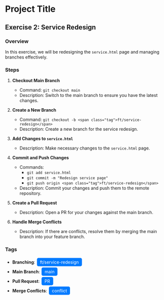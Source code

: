 <style>
  .tag {
    display: inline-block;
    background-color: #007bff;
    color: white;
    padding: 5px 10px;
    border-radius: 5px;
    font-size: 14px;
    margin: 2px;
  }
</style>

# Project Title

## Exercise 2: Service Redesign

### Overview
In this exercise, we will be redesigning the `service.html` page and managing branches effectively.

### Steps

1. **Checkout Main Branch**
   - Command: `git checkout main`
   - Description: Switch to the main branch to ensure you have the latest changes.

2. **Create a New Branch**
   - Command: `git checkout -b <span class="tag">ft/service-redesign</span>`
   - Description: Create a new branch for the service redesign.

3. **Add Changes to `service.html`**
   - Description: Make necessary changes to the `service.html` page.

4. **Commit and Push Changes**
   - Commands:
     - `git add service.html`
     - `git commit -m "Redesign service page"`
     - `git push origin <span class="tag">ft/service-redesign</span>`
   - Description: Commit your changes and push them to the remote repository.

5. **Create a Pull Request**
   - Description: Open a PR for your changes against the main branch.

6. **Handle Merge Conflicts**
   - Description: If there are conflicts, resolve them by merging the main branch into your feature branch.

### Tags
- **Branching**: <span class="tag">ft/service-redesign</span>
- **Main Branch**: <span class="tag">main</span>
- **Pull Request**: <span class="tag">PR</span>
- **Merge Conflicts**: <span class="tag">conflict</span>
